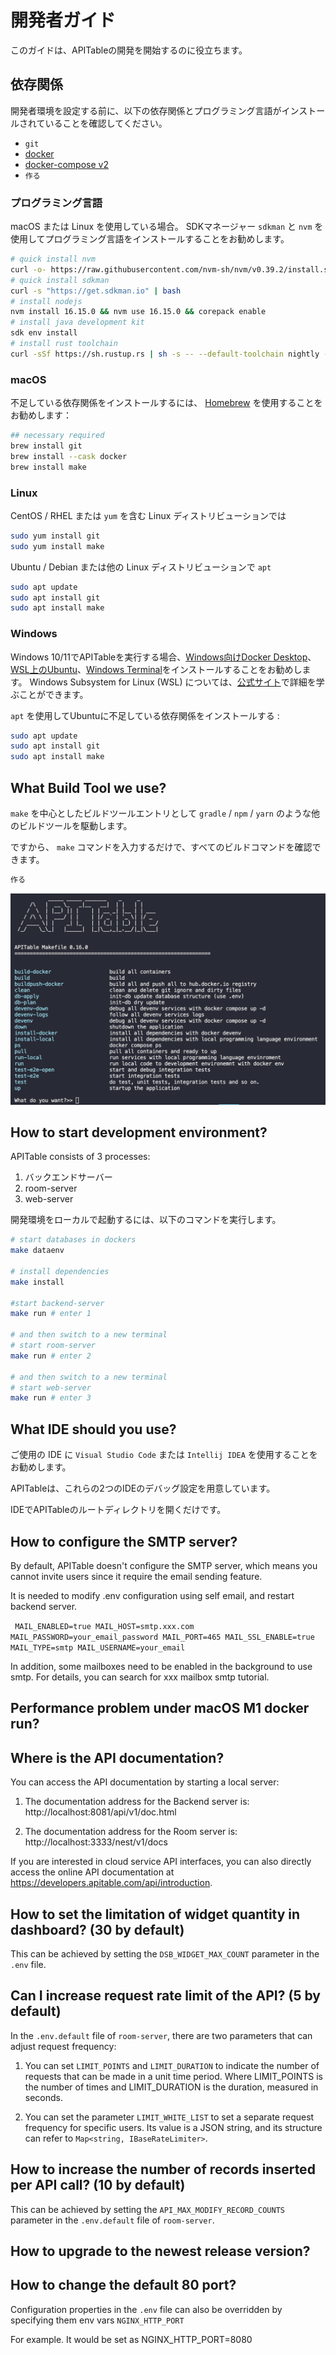 # 開発者ガイド

このガイドは、APITableの開発を開始するのに役立ちます。

## 依存関係

開発者環境を設定する前に、以下の依存関係とプログラミング言語がインストールされていることを確認してください。

- `git`
- [docker](https://docs.docker.com/engine/install/)
- [docker-compose v2](https://docs.docker.com/engine/install/)
- `作る`


### プログラミング言語

macOS または Linux を使用している場合。 SDKマネージャー `sdkman` と `nvm` を使用してプログラミング言語をインストールすることをお勧めします。

```bash
# quick install nvm
curl -o- https://raw.githubusercontent.com/nvm-sh/nvm/v0.39.2/install.sh | bash
# quick install sdkman
curl -s "https://get.sdkman.io" | bash
# install nodejs 
nvm install 16.15.0 && nvm use 16.15.0 && corepack enable
# install java development kit
sdk env install
# install rust toolchain
curl -sSf https://sh.rustup.rs | sh -s -- --default-toolchain nightly --profile minimal -y && source "$HOME/.cargo/env"
```

### macOS

不足している依存関係をインストールするには、 [Homebrew](https://brew.sh/) を使用することをお勧めします：

```bash
## necessary required
brew install git
brew install --cask docker
brew install make
```

### Linux

CentOS / RHEL または `yum` を含む Linux ディストリビューションでは

```bash
sudo yum install git
sudo yum install make
```

Ubuntu / Debian または他の Linux ディストリビューションで `apt`

```bash
sudo apt update
sudo apt install git
sudo apt install make
```


### Windows

Windows 10/11でAPITableを実行する場合、[Windows向けDocker Desktop](https://docs.docker.com/desktop/install/windows-install/)、[WSL上のUbuntu](https://ubuntu.com/wsl)、[Windows Terminal](https://aka.ms/terminal)をインストールすることをお勧めします。 Windows Subsystem for Linux (WSL) については、[公式サイト](https://learn.microsoft.com/en-us/windows/wsl)で詳細を学ぶことができます。

`apt` を使用してUbuntuに不足している依存関係をインストールする :

```bash
sudo apt update
sudo apt install git
sudo apt install make
```


## What Build Tool we use?

`make` を中心としたビルドツールエントリとして `gradle` / `npm` / `yarn` のような他のビルドツールを駆動します。

ですから、 `make` コマンドを入力するだけで、すべてのビルドコマンドを確認できます。

```bash
作る
```

![コマンドのスクリーンショット作成](../static/make.png)



## How to start development environment?

APITable consists of 3 processes:

1. バックエンドサーバー
2. room-server
3. web-server

開発環境をローカルで起動するには、以下のコマンドを実行します。

```bash
# start databases in dockers
make dataenv 

# install dependencies
make install 

#start backend-server
make run # enter 1  

# and then switch to a new terminal
# start room-server
make run # enter 2

# and then switch to a new terminal
# start web-server
make run # enter 3

```




## What IDE should you use?

ご使用の IDE に `Visual Studio Code` または `Intellij IDEA` を使用することをお勧めします。

APITableは、これらの2つのIDEのデバッグ設定を用意しています。

IDEでAPITableのルートディレクトリを開くだけです。



## How to configure the SMTP server?

By default, APITable doesn't configure the SMTP server, which means you cannot invite users since it require the email sending feature.

It is needed to modify .env configuration using self email, and restart backend server.

`
MAIL_ENABLED=true
MAIL_HOST=smtp.xxx.com
MAIL_PASSWORD=your_email_password
MAIL_PORT=465
MAIL_SSL_ENABLE=true
MAIL_TYPE=smtp
MAIL_USERNAME=your_email`

In addition, some mailboxes need to be enabled in the background to use smtp. For details, you can search for xxx mailbox smtp tutorial.


## Performance problem under macOS M1 docker run?

## Where is the API documentation?

You can access the API documentation by starting a local server:

1. The documentation address for the Backend server is: http://localhost:8081/api/v1/doc.html

2. The documentation address for the Room server is: http://localhost:3333/nest/v1/docs

If you are interested in cloud service API interfaces, you can also directly access the online API documentation at https://developers.apitable.com/api/introduction.

## How to set the limitation of widget quantity in dashboard? (30 by default)

This can be achieved by setting the `DSB_WIDGET_MAX_COUNT` parameter in the `.env` file.

## Can I increase request rate limit of the API? (5 by default)

In the `.env.default` file of `room-server`, there are two parameters that can adjust request frequency:

1. You can set `LIMIT_POINTS` and `LIMIT_DURATION` to indicate the number of requests that can be made in a unit time period. Where LIMIT_POINTS is the number of times and LIMIT_DURATION is the duration, measured in seconds.

2. You can set the parameter `LIMIT_WHITE_LIST` to set a separate request frequency for specific users. Its value is a JSON string, and its structure can refer to `Map<string, IBaseRateLimiter>`.

## How to increase the number of records inserted per API call? (10 by default)

This can be achieved by setting the `API_MAX_MODIFY_RECORD_COUNTS` parameter in the `.env.default` file of `room-server`.


## How to upgrade to the newest release version?


## How to change the default 80 port?
Configuration properties in  the `.env` file can also be overridden  by specifying them env vars `NGINX_HTTP_PORT`

For example. It would be set as NGINX_HTTP_PORT=8080